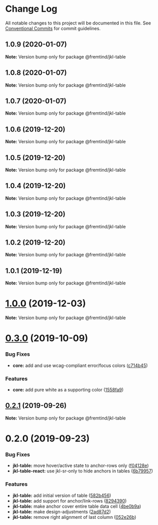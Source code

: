 # Change Log

All notable changes to this project will be documented in this file.
See [Conventional Commits](https://conventionalcommits.org) for commit guidelines.

## 1.0.9 (2020-01-07)

**Note:** Version bump only for package @fremtind/jkl-table





## 1.0.8 (2020-01-07)

**Note:** Version bump only for package @fremtind/jkl-table





## 1.0.7 (2020-01-07)

**Note:** Version bump only for package @fremtind/jkl-table





## 1.0.6 (2019-12-20)

**Note:** Version bump only for package @fremtind/jkl-table





## 1.0.5 (2019-12-20)

**Note:** Version bump only for package @fremtind/jkl-table





## 1.0.4 (2019-12-20)

**Note:** Version bump only for package @fremtind/jkl-table





## 1.0.3 (2019-12-20)

**Note:** Version bump only for package @fremtind/jkl-table





## 1.0.2 (2019-12-20)

**Note:** Version bump only for package @fremtind/jkl-table

## 1.0.1 (2019-12-19)

**Note:** Version bump only for package @fremtind/jkl-table

# [1.0.0](https://github.com/fremtind/jokul/compare/@fremtind/jkl-table@0.3.0...@fremtind/jkl-table@1.0.0) (2019-12-03)

**Note:** Version bump only for package @fremtind/jkl-table

# [0.3.0](https://github.com/fremtind/jokul/compare/@fremtind/jkl-table@0.2.1...@fremtind/jkl-table@0.3.0) (2019-10-09)

### Bug Fixes

-   **core:** add and use wcag-compliant error/focus colors ([c714b45](https://github.com/fremtind/jokul/commit/c714b45))

### Features

-   **core:** add pure white as a supporting color ([1558fa9](https://github.com/fremtind/jokul/commit/1558fa9))

## [0.2.1](https://github.com/fremtind/jokul/compare/@fremtind/jkl-table@0.2.0...@fremtind/jkl-table@0.2.1) (2019-09-26)

**Note:** Version bump only for package @fremtind/jkl-table

# 0.2.0 (2019-09-23)

### Bug Fixes

-   **jkl-table:** move hover/active state to anchor-rows only ([f04128e](https://github.com/fremtind/jokul/commit/f04128e))
-   **jkl-table-react:** use jkl-sr-only to hide anchors in tables ([6b79957](https://github.com/fremtind/jokul/commit/6b79957))

### Features

-   **jkl-table:** add initial version of table ([582b456](https://github.com/fremtind/jokul/commit/582b456))
-   **jkl-table:** add support for anchor/link-rows ([8294390](https://github.com/fremtind/jokul/commit/8294390))
-   **jkl-table:** make anchor cover entire table data cell ([4be0b9a](https://github.com/fremtind/jokul/commit/4be0b9a))
-   **jkl-table:** make design-adjustments ([2ad87d2](https://github.com/fremtind/jokul/commit/2ad87d2))
-   **jkl-table:** remove right alignment of last column ([052e26b](https://github.com/fremtind/jokul/commit/052e26b))
